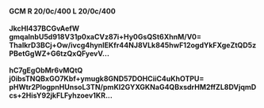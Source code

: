 #### GCM R 20/0c/400 L 20/0c/400
**JkcHI437BCGvAefW**<br/>**gmqalnbU5d918V31p0xaCVz87i+Hy0GsQSt6XhnM/V0=**<br/>**ThalkrD3BCj+Ow/ivcg4hynIEKfr44NJ8VLk845hwF12ogdYkFXgeZtQD5zPBetGgWZ+G6tzQxQFyevV...**<br/><br/>
**hC7gEgObMr6vMQtQ**<br/>**j0ibsTNQBxGO7Kbf+ymugk8GND57DOHCiiC4uKhOTPU=**<br/>**pHWtr2PlogpnHUnsoL3TN/pmKl2GYXGKNaG4QBxsdrHM2ffZL8DVjqmDcs+2HisY92jkFLFyhzoev1KR...**